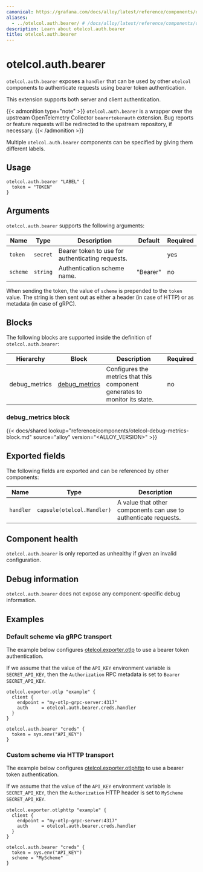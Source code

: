 ```yaml
---
canonical: https://grafana.com/docs/alloy/latest/reference/components/otelcol/otelcol.auth.bearer/
aliases:
  - ../otelcol.auth.bearer/ # /docs/alloy/latest/reference/components/otelcol.auth.bearer/
description: Learn about otelcol.auth.bearer
title: otelcol.auth.bearer
---
```


# otelcol.auth.bearer

`otelcol.auth.bearer` exposes a `handler` that can be used by other `otelcol`
components to authenticate requests using bearer token authentication.

This extension supports both server and client authentication.

{{< admonition type="note" >}}
`otelcol.auth.bearer` is a wrapper over the upstream OpenTelemetry Collector `bearertokenauth` extension.
Bug reports or feature requests will be redirected to the upstream repository, if necessary.
{{< /admonition >}}

Multiple `otelcol.auth.bearer` components can be specified by giving them different labels.

## Usage

```alloy
otelcol.auth.bearer "LABEL" {
  token = "TOKEN"
}
```

## Arguments

`otelcol.auth.bearer` supports the following arguments:

| Name     | Type     | Description                                      | Default  | Required |
| -------- | -------- | ------------------------------------------------ | -------- | -------- |
| `token`  | `secret` | Bearer token to use for authenticating requests. |          | yes      |
| `scheme` | `string` | Authentication scheme name.                      | "Bearer" | no       |

When sending the token, the value of `scheme` is prepended to the `token` value.
The string is then sent out as either a header (in case of HTTP) or as metadata (in case of gRPC).

## Blocks

The following blocks are supported inside the definition of
`otelcol.auth.bearer`:

| Hierarchy     | Block             | Description                                                                | Required |
| ------------- | ----------------- | -------------------------------------------------------------------------- | -------- |
| debug_metrics | [debug_metrics][] | Configures the metrics that this component generates to monitor its state. | no       |

[debug_metrics]: #debug_metrics-block

### debug_metrics block

{{< docs/shared lookup="reference/components/otelcol-debug-metrics-block.md" source="alloy" version="<ALLOY_VERSION>" >}}

## Exported fields

The following fields are exported and can be referenced by other components:

| Name      | Type                       | Description                                                     |
| --------- | -------------------------- | --------------------------------------------------------------- |
| `handler` | `capsule(otelcol.Handler)` | A value that other components can use to authenticate requests. |

## Component health

`otelcol.auth.bearer` is only reported as unhealthy if given an invalid
configuration.

## Debug information

`otelcol.auth.bearer` does not expose any component-specific debug information.

## Examples

### Default scheme via gRPC transport

The example below configures [otelcol.exporter.otlp][] to use a bearer token authentication.

If we assume that the value of the `API_KEY` environment variable is `SECRET_API_KEY`, then the `Authorization` RPC metadata is set to `Bearer SECRET_API_KEY`.

```alloy
otelcol.exporter.otlp "example" {
  client {
    endpoint = "my-otlp-grpc-server:4317"
    auth     = otelcol.auth.bearer.creds.handler
  }
}

otelcol.auth.bearer "creds" {
  token = sys.env("API_KEY")
}
```

### Custom scheme via HTTP transport

The example below configures [otelcol.exporter.otlphttp][] to use a bearer token authentication.

If we assume that the value of the `API_KEY` environment variable is `SECRET_API_KEY`, then
the `Authorization` HTTP header is set to `MyScheme SECRET_API_KEY`.

```alloy
otelcol.exporter.otlphttp "example" {
  client {
    endpoint = "my-otlp-grpc-server:4317"
    auth     = otelcol.auth.bearer.creds.handler
  }
}

otelcol.auth.bearer "creds" {
  token = sys.env("API_KEY")
  scheme = "MyScheme"
}
```

[otelcol.exporter.otlp]: ../otelcol.exporter.otlp/
[otelcol.exporter.otlphttp]: ../otelcol.exporter.otlphttp/
